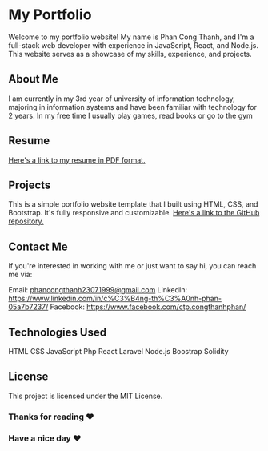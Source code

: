 # My Portfolio
Welcome to my portfolio website! My name is Phan Cong Thanh, and I'm a full-stack web developer with experience in JavaScript, React, and Node.js. This website serves as a showcase of my skills, experience, and projects.

## About Me
I am currently in my 3rd year of university of information technology, majoring in information systems and have been familiar with technology for 2 years. In my free time I usually play games, read books or go to the gym

## Resume
<a href="https://example.com/janedoe_resume.pdf">Here's a link to my resume in PDF format.</a>

## Projects
This is a simple portfolio website template that I built using HTML, CSS, and Bootstrap. It's fully responsive and customizable. <a href="https://github.com/janedoe/portfolio-template">Here's a link to the GitHub repository.</a>

## Contact Me
If you're interested in working with me or just want to say hi, you can reach me via:

Email: phancongthanh23071999@gmail.com
LinkedIn: https://www.linkedin.com/in/c%C3%B4ng-th%C3%A0nh-phan-05a7b7237/
Facebook: https://www.facebook.com/ctp.congthanhphan/

## Technologies Used
HTML
CSS
JavaScript
Php
React
Laravel
Node.js
Boostrap
Solidity

## License
This project is licensed under the MIT License.

### Thanks for reading :heart:
### Have a nice day :heart:
